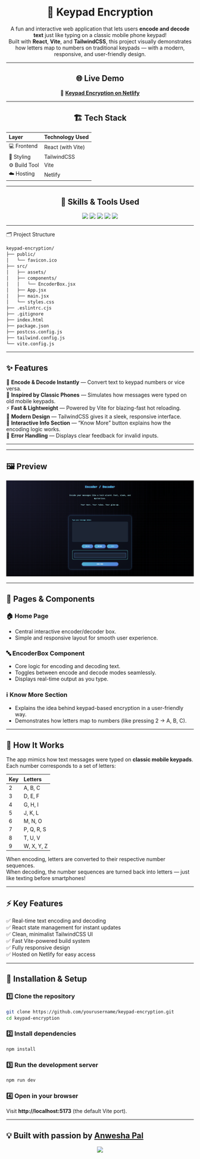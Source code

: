  
<div align="center">
<h1>🔢 Keypad Encryption </h1>

A fun and interactive web application that lets users **encode and decode text** just like typing on a classic mobile phone keypad!  
Built with **React**, **Vite**, and **TailwindCSS**, this project visually demonstrates how letters map to numbers on traditional keypads — with a modern, responsive, and user-friendly design.  

---

## 🌐 Live Demo  
🔗 **[Keypad Encryption on Netlify](https://keypad-encryption-anwesha.netlify.app/)**  

---

## 🏗️ Tech Stack  

| Layer | Technology Used |
|:------|:----------------|
| 💻 Frontend | React (with Vite) |
| 🎨 Styling | TailwindCSS |
| ⚙️ Build Tool | Vite |
| ☁️ Hosting | Netlify |

---

## 🧰 Skills & Tools Used  

<p align="center">
  <img src="https://img.shields.io/badge/React-20232A?style=for-the-badge&logo=react&logoColor=61DAFB" />
  <img src="https://img.shields.io/badge/Vite-646CFF?style=for-the-badge&logo=vite&logoColor=FFD62E" />
  <img src="https://img.shields.io/badge/TailwindCSS-38B2AC?style=for-the-badge&logo=tailwindcss&logoColor=white" />
  <img src="https://img.shields.io/badge/JavaScript-323330?style=for-the-badge&logo=javascript&logoColor=F7DF1E" />
  <img src="https://img.shields.io/badge/Netlify-00C7B7?style=for-the-badge&logo=netlify&logoColor=white" />
</p>

---
</div>
🗂️ Project Structure  

```
keypad-encryption/
├── public/
│   └── favicon.ico
├── src/
│   ├── assets/
│   ├── components/
│   │   └── EncoderBox.jsx
│   ├── App.jsx
│   ├── main.jsx
│   └── styles.css
├── .eslintrc.cjs
├── .gitignore
├── index.html
├── package.json
├── postcss.config.js
├── tailwind.config.js
└── vite.config.js
```

---

## ✨ Features  

🔡 **Encode & Decode Instantly** — Convert text to keypad numbers or vice versa.  
📱 **Inspired by Classic Phones** — Simulates how messages were typed on old mobile keypads.  
⚡ **Fast & Lightweight** — Powered by Vite for blazing-fast hot reloading.  
🎨 **Modern Design** — TailwindCSS gives it a sleek, responsive interface.  
💬 **Interactive Info Section** — “Know More” button explains how the encoding logic works.  
🧩 **Error Handling** — Displays clear feedback for invalid inputs.  

---
---

## 🖼️ Preview  

<p align="center">
  <img src="https://github.com/anwesha24-code/encoder-decoder/blob/0d237b2eb19f1bb88fca28cbec686c0326360afc/screenshots/Screenshot%202025-10-27%20125114.png?raw=true" alt="Keypad Encryption Screenshot" width="700"/>
</p>

---


## 🧭 Pages & Components  

### 🏠 **Home Page**  
- Central interactive encoder/decoder box.  
- Simple and responsive layout for smooth user experience.  

### 🔤 **EncoderBox Component**  
- Core logic for encoding and decoding text.  
- Toggles between encode and decode modes seamlessly.  
- Displays real-time output as you type.  

### ℹ️ **Know More Section**  
- Explains the idea behind keypad-based encryption in a user-friendly way.  
- Demonstrates how letters map to numbers (like pressing 2 → A, B, C).  

---

## 🧠 How It Works  

The app mimics how text messages were typed on **classic mobile keypads**.  
Each number corresponds to a set of letters:  

| Key | Letters |
|:----|:---------|
| 2 | A, B, C |
| 3 | D, E, F |
| 4 | G, H, I |
| 5 | J, K, L |
| 6 | M, N, O |
| 7 | P, Q, R, S |
| 8 | T, U, V |
| 9 | W, X, Y, Z |

When encoding, letters are converted to their respective number sequences.  
When decoding, the number sequences are turned back into letters — just like texting before smartphones!  

---

## ⚡ Key Features  

✅ Real-time text encoding and decoding  
✅ React state management for instant updates  
✅ Clean, minimalist TailwindCSS UI  
✅ Fast Vite-powered build system  
✅ Fully responsive design  
✅ Hosted on Netlify for easy access  

---


## 🚀 Installation & Setup  

### 1️⃣ Clone the repository  
```bash
git clone https://github.com/yourusername/keypad-encryption.git
cd keypad-encryption
```

### 2️⃣ Install dependencies  
```bash
npm install
```

### 3️⃣ Run the development server  
```bash
npm run dev
```

### 4️⃣ Open in your browser  
Visit **http://localhost:5173** (the default Vite port).  

---

## 💡 Built with passion by [**Anwesha Pal**](https://github.com/anwesha24-codes)  

<p align="center">
  <img src="https://img.shields.io/badge/Made%20with❤️by-Anwesha%20Pal-pink?style=for-the-badge" />
</p>
